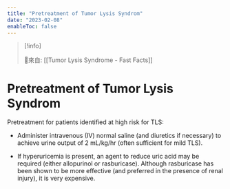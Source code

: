 ```yaml
---
title: "Pretreatment of Tumor Lysis Syndrom"
date: "2023-02-08"
enableToc: false
---
```


> [!info] 
> 
> 🌱來自: [[Tumor Lysis Syndrome - Fast Facts]]

# Pretreatment of Tumor Lysis Syndrom

Pretreatment for patients identified at high risk for TLS:

*   Administer intravenous (IV) normal saline (and diuretics if necessary) to achieve urine output of 2 mL/kg/hr (often sufficient for mild TLS).

*   If hyperuricemia is present, an agent to reduce uric acid may be required (either allopurinol or rasburicase). Although rasburicase has been shown to be more effective (and preferred in the presence of renal injury), it is very expensive.




